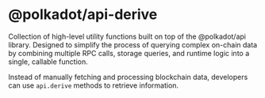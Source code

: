 # @polkadot/api-derive

Collection of high-level utility functions built on top of the @polkadot/api library. Designed to simplify the process of querying complex on-chain data by combining multiple RPC calls, storage queries, and runtime logic into a single, callable function.

Instead of manually fetching and processing blockchain data, developers can use `api.derive` methods to retrieve information.
